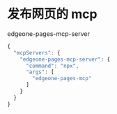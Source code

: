# 发布网页的 mcp

edgeone-pages-mcp-server

```js
{
  "mcpServers": {
    "edgeone-pages-mcp-server": {
      "command": "npx",
      "args": [
        "edgeone-pages-mcp"
      ]
    }
  }
}
```

